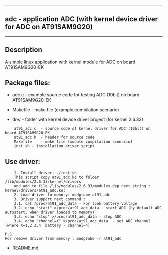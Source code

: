 ********************************************************************************
##   adc - application ADC (with kernel device driver for ADC on AT91SAM9G20)
********************************************************************************

## Description

A simple linux application with kernel module for ADC on board AT91SAM9G20-EK

## Package files:

* adc.c		- example source code for testing ADC (10bit) on board AT91SAM9G20-EK

* Makefile	- make file (example compilation scenario)

* drv/		- folder with kernel device driver project (for kernel 2.6.33)
```
    at91_adc.c	- source code of kernel driver for ADC (10bit) on board AT91SAM9G20-EK
    at91_adc.h	- header for source code
    Makefile	- make file (module compilation scenario)
    inst.sh	- installation driver script
```

##  Use driver:
```
    1. Install driver: ./inst.sh
	This script copy at91_adc.ko to folder /lib/modules/2.6.33/kernel/drivers
	and add to file /lib/modules/2.6.33/modules.dep next string : kernel/drivers/at91_adc.ko:
    2. Load driver to memory: modprobe at91_adc
    3. Driver support next command :
	3.1. cat /proc/at91_adc_data - For look battery voltage
	3.2. echo "start" >/proc/at91_adc_data - start ADC (by default ADC autostart, when driver loaded to memory)
	3.3. echo "stop" >/proc/at91_adc_data - stop ADC
	3.4. echo "channel=X" >/proc/at91_adc_data  - set ADC channel (where X=1,2,3,4  battery - channel=4)
```
    P.S.
	For remove driver from memory : modprobe -r at91_adc

* README.md


